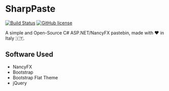 # SharpPaste
[![Build Status](https://travis-ci.org/phonicmouse/SharpPaste.svg?branch=master)](https://travis-ci.org/phonicmouse/SharpPaste)
[![GitHub license](https://img.shields.io/badge/license-MIT-blue.svg)](https://raw.githubusercontent.com/phonicmouse/SharpPaste/master/LICENSE)

A simple and Open-Source C# ASP.NET/NancyFX pastebin, made with :heart: in Italy :it:.

## Software Used
* NancyFX
* Bootstrap
* Bootstrap Flat Theme
* jQuery
